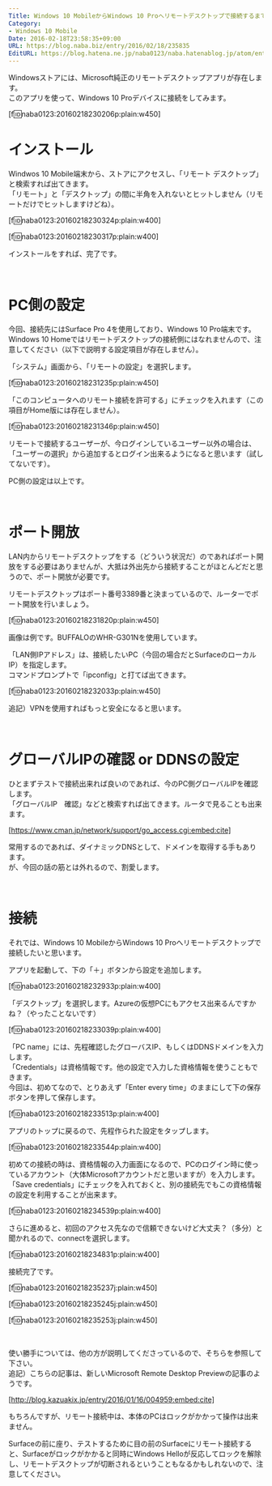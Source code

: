 ```yaml
---
Title: Windows 10 MobileからWindows 10 Proへリモートデスクトップで接続するまで
Category:
- Windows 10 Mobile
Date: 2016-02-18T23:58:35+09:00
URL: https://blog.naba.biz/entry/2016/02/18/235835
EditURL: https://blog.hatena.ne.jp/naba0123/naba.hatenablog.jp/atom/entry/10328537792363869177
---
```


Windowsストアには、Microsoft純正のリモートデスクトップアプリが存在します。  
このアプリを使って、Windows 10 Proデバイスに接続をしてみます。

[f:id:naba0123:20160218230206p:plain:w450]

<!-- more -->

# インストール

Windwos 10 Mobile端末から、ストアにアクセスし、「リモート デスクトップ」と検索すれば出てきます。  
「リモート」と「デスクトップ」の間に半角を入れないとヒットしません（リモートだけでヒットしますけどね）。

[f:id:naba0123:20160218230324p:plain:w400]

[f:id:naba0123:20160218230317p:plain:w400]

インストールをすれば、完了です。

<br>

# PC側の設定

今回、接続先にはSurface Pro 4を使用しており、Windows 10 Pro端末です。  
Windows 10 Homeではリモートデスクトップの接続側にはなれませんので、注意してください（以下で説明する設定項目が存在しません）。

「システム」画面から、「リモートの設定」を選択します。

[f:id:naba0123:20160218231235p:plain:w450]

「このコンピュータへのリモート接続を許可する」にチェックを入れます（この項目がHome版には存在しません）。

[f:id:naba0123:20160218231346p:plain:w450]

リモートで接続するユーザーが、今ログインしているユーザー以外の場合は、「ユーザーの選択」から追加するとログイン出来るようになると思います（試してないです）。

PC側の設定は以上です。

<br>

# ポート開放

LAN内からリモートデスクトップをする（どういう状況だ）のであればポート開放をする必要はありませんが、大抵は外出先から接続することがほとんどだと思うので、ポート開放が必要です。

リモートデスクトップはポート番号3389番と決まっているので、ルーターでポート開放を行いましょう。

[f:id:naba0123:20160218231820p:plain:w450]

画像は例です。BUFFALOのWHR-G301Nを使用しています。

「LAN側IPアドレス」は、接続したいPC（今回の場合だとSurfaceのローカルIP）を指定します。  
コマンドプロンプトで「ipconfig」と打てば出てきます。

[f:id:naba0123:20160218232033p:plain:w450]

追記）VPNを使用すればもっと安全になると思います。

<br>

# グローバルIPの確認 or DDNSの設定

ひとまずテストで接続出来れば良いのであれば、今のPC側グローバルIPを確認します。  
「グローバルIP　確認」などと検索すれば出てきます。ルータで見ることも出来ます。

[https://www.cman.jp/network/support/go_access.cgi:embed:cite]

常用するのであれば、ダイナミックDNSとして、ドメインを取得する手もあります。  
が、今回の話の筋とは外れるので、割愛します。

<br>

# 接続

それでは、Windows 10 MobileからWindows 10 Proへリモートデスクトップで接続したいと思います。

アプリを起動して、下の「＋」ボタンから設定を追加します。

[f:id:naba0123:20160218232933p:plain:w400]

「デスクトップ」を選択します。Azureの仮想PCにもアクセス出来るんですかね？（やったことないです）

[f:id:naba0123:20160218233039p:plain:w400]

「PC name」には、先程確認したグローバスIP、もしくはDDNSドメインを入力します。  
「Credentials」は資格情報です。他の設定で入力した資格情報を使うこともできます。  
今回は、初めてなので、とりあえず「Enter every time」のままにして下の保存ボタンを押して保存します。

[f:id:naba0123:20160218233513p:plain:w400]

アプリのトップに戻るので、先程作られた設定をタップします。

[f:id:naba0123:20160218233544p:plain:w400]

初めての接続の時は、資格情報の入力画面になるので、PCのログイン時に使っているアカウント（大体Microsoftアカウントだと思いますが）を入力します。  
「Save credentials」にチェックを入れておくと、別の接続先でもこの資格情報の設定を利用することが出来ます。

[f:id:naba0123:20160218234539p:plain:w400]

さらに進めると、初回のアクセス先なので信頼できないけど大丈夫？（多分）と聞かれるので、connectを選択します。

[f:id:naba0123:20160218234831p:plain:w400]

接続完了です。

[f:id:naba0123:20160218235237j:plain:w450]

[f:id:naba0123:20160218235245j:plain:w450]

[f:id:naba0123:20160218235253j:plain:w450]

<br>

使い勝手については、他の方が説明してくださっているので、そちらを参照して下さい。  
追記）こちらの記事は、新しいMicrosoft Remote Desktop Previewの記事のようです。

[http://blog.kazuakix.jp/entry/2016/01/16/004959:embed:cite]

もちろんですが、リモート接続中は、本体のPCはロックがかかって操作は出来ません。

Surfaceの前に座り、テストするために目の前のSurfaceにリモート接続すると、Surfaceがロックがかかると同時にWindows Helloが反応してロックを解除し、リモートデスクトップが切断されるということもなるかもしれないので、注意してください。

